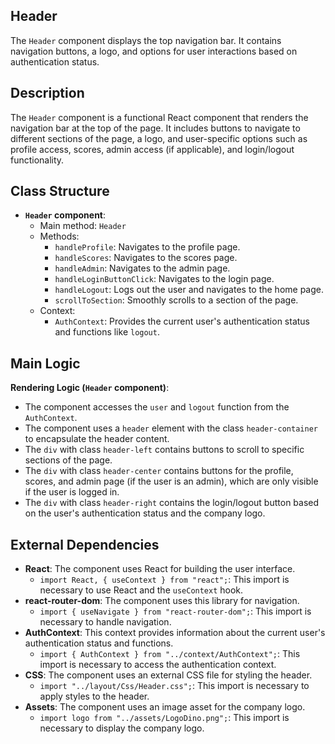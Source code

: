 ## Header

The `Header` component displays the top navigation bar. It contains navigation buttons, a logo, and options for user interactions based on authentication status.

## Description

The `Header` component is a functional React component that renders the navigation bar at the top of the page. It includes buttons to navigate to different sections of the page, a logo, and user-specific options such as profile access, scores, admin access (if applicable), and login/logout functionality.

## Class Structure

- **`Header` component**:
  - Main method: `Header`
  - Methods:
    - `handleProfile`: Navigates to the profile page.
    - `handleScores`: Navigates to the scores page.
    - `handleAdmin`: Navigates to the admin page.
    - `handleLoginButtonClick`: Navigates to the login page.
    - `handleLogout`: Logs out the user and navigates to the home page.
    - `scrollToSection`: Smoothly scrolls to a section of the page.
  - Context:
    - `AuthContext`: Provides the current user's authentication status and functions like `logout`.

## Main Logic

**Rendering Logic (`Header` component)**:
  - The component accesses the `user` and `logout` function from the `AuthContext`.
  - The component uses a `header` element with the class `header-container` to encapsulate the header content.
  - The `div` with class `header-left` contains buttons to scroll to specific sections of the page.
  - The `div` with class `header-center` contains buttons for the profile, scores, and admin page (if the user is an admin), which are only visible if the user is logged in.
  - The `div` with class `header-right` contains the login/logout button based on the user's authentication status and the company logo.

## External Dependencies

- **React**: The component uses React for building the user interface.
  - `import React, { useContext } from "react";`: This import is necessary to use React and the `useContext` hook.
- **react-router-dom**: The component uses this library for navigation.
  - `import { useNavigate } from "react-router-dom";`: This import is necessary to handle navigation.
- **AuthContext**: This context provides information about the current user's authentication status and functions.
  - `import { AuthContext } from "../context/AuthContext";`: This import is necessary to access the authentication context.
- **CSS**: The component uses an external CSS file for styling the header.
  - `import "../layout/Css/Header.css";`: This import is necessary to apply styles to the header.
- **Assets**: The component uses an image asset for the company logo.
  - `import logo from "../assets/LogoDino.png";`: This import is necessary to display the company logo.
